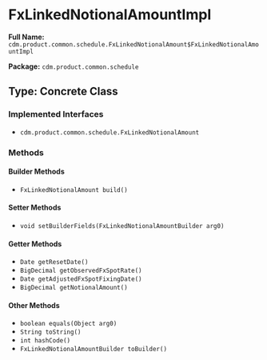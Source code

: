 # FxLinkedNotionalAmountImpl

**Full Name:** `cdm.product.common.schedule.FxLinkedNotionalAmount$FxLinkedNotionalAmountImpl`

**Package:** `cdm.product.common.schedule`

## Type: Concrete Class

### Implemented Interfaces

- `cdm.product.common.schedule.FxLinkedNotionalAmount`

### Methods

#### Builder Methods

- `FxLinkedNotionalAmount build()`

#### Setter Methods

- `void setBuilderFields(FxLinkedNotionalAmountBuilder arg0)`

#### Getter Methods

- `Date getResetDate()`
- `BigDecimal getObservedFxSpotRate()`
- `Date getAdjustedFxSpotFixingDate()`
- `BigDecimal getNotionalAmount()`

#### Other Methods

- `boolean equals(Object arg0)`
- `String toString()`
- `int hashCode()`
- `FxLinkedNotionalAmountBuilder toBuilder()`

